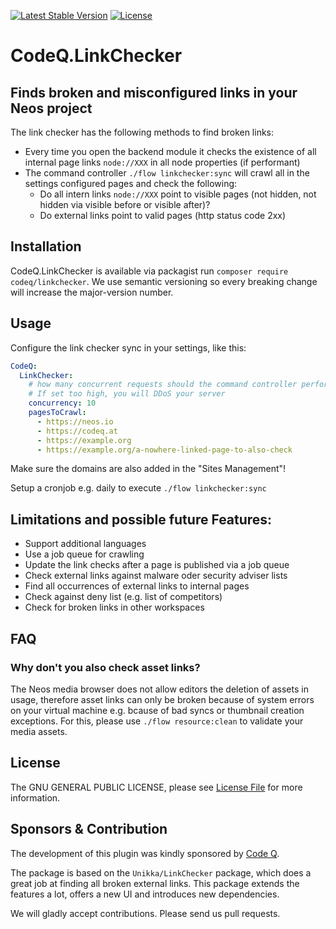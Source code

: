 [![Latest Stable Version](https://poser.pugx.org/codeq/linkchecker/v/stable)](https://packagist.org/packages/codeq/linkchecker)
[![License](https://poser.pugx.org/codeq/linkchecker/license)](LICENSE)

# CodeQ.LinkChecker

## Finds broken and misconfigured links in your Neos project

The link checker has the following methods to find broken links:

 - Every time you open the backend module it checks the existence of all internal page links `node://XXX` in all node properties (if performant)
 - The command controller `./flow linkchecker:sync` will crawl all in the settings configured pages and check the following:
   - Do all intern links `node://XXX` point to visible pages (not hidden, not hidden via visible before or visible after)?
   - Do external links point to valid pages (http status code 2xx)

## Installation

CodeQ.LinkChecker is available via packagist run `composer require codeq/linkchecker`.
We use semantic versioning so every breaking change will increase the major-version number.

## Usage

Configure the link checker sync in your settings, like this:

```yaml
CodeQ:
  LinkChecker:
    # how many concurrent requests should the command controller perform
    # If set too high, you will DDoS your server
    concurrency: 10
    pagesToCrawl:
      - https://neos.io
      - https://codeq.at
      - https://example.org
      - https://example.org/a-nowhere-linked-page-to-also-check
```

Make sure the domains are also added in the "Sites Management"!

Setup a cronjob e.g. daily to execute `./flow linkchecker:sync` 

## Limitations and possible future Features:
 - Support additional languages
 - Use a job queue for crawling
 - Update the link checks after a page is published via a job queue
 - Check external links against malware oder security adviser lists
 - Find all occurrences of external links to internal pages
 - Check against deny list (e.g. list of competitors)
 - Check for broken links in other workspaces

## FAQ

### Why don't you also check asset links?

The Neos media browser does not allow editors the deletion of assets in usage, therefore asset links can only be broken because of system errors on your virtual machine e.g. bcause of bad syncs or thumbnail creation exceptions. For this, please use `./flow resource:clean` to validate your media assets.

## License

The GNU GENERAL PUBLIC LICENSE, please see [License File](LICENSE) for more information.

## Sponsors & Contribution

The development of this plugin was kindly sponsored by [Code Q](http://codeq.at/). 

The package is based on the `Unikka/LinkChecker` package, which does a great job at finding all broken external links. This package extends the features a lot, offers a new UI and introduces new dependencies.

We will gladly accept contributions. Please send us pull requests.
